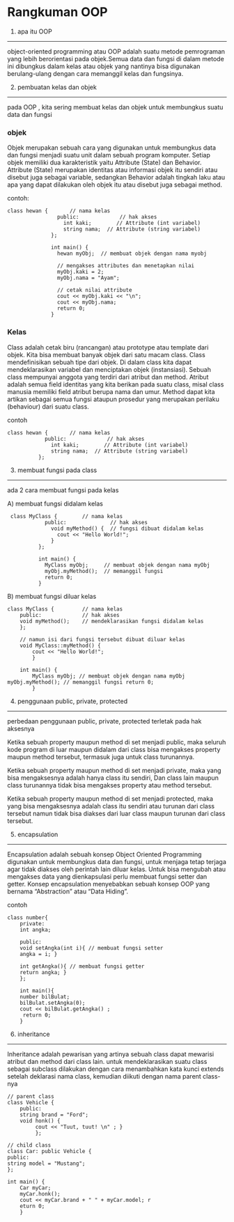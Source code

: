Rangkuman OOP
=============

1) apa itu OOP
--------------

object-oriented programming atau OOP adalah suatu metode pemrograman yang lebih berorientasi pada objek.Semua data dan fungsi di dalam metode ini dibungkus dalam kelas atau objek yang nantinya bisa digunakan berulang-ulang dengan cara memanggil kelas dan fungsinya.

2) pembuatan kelas dan objek
----------------------------

pada OOP , kita sering membuat kelas dan objek untuk membungkus suatu data dan fungsi

### objek

Objek merupakan sebuah cara yang digunakan untuk membungkus data dan fungsi menjadi suatu unit dalam sebuah program komputer. Setiap objek memiliki dua karakteristik yaitu Attribute (State) dan Behavior. Attribute (State) merupakan identitas atau informasi objek itu sendiri atau disebut juga sebagai variable, sedangkan Behavior adalah tingkah laku atau apa yang dapat dilakukan oleh objek itu atau disebut juga sebagai method.

contoh:

```
class hewan {       // nama kelas
                public:             // hak akses
                  int kaki;        // Attribute (int variabel)
                  string nama;  // Attribute (string variabel)
              };
              
              int main() {
                hewan myObj;  // membuat objek dengan nama myobj
              
                // mengakses attributes dan menetapkan nilai
                myObj.kaki = 2; 
                myObj.nama = "Ayam";
              
                // cetak nilai attribute
                cout << myObj.kaki << "\n";
                cout << myObj.nama;
                return 0;
              }
```

### Kelas

Class adalah cetak biru (rancangan) atau prototype atau template dari objek. Kita bisa membuat banyak objek dari satu macam class. Class mendefinisikan sebuah tipe dari objek. Di dalam class kita dapat mendeklarasikan variabel dan menciptakan objek (instansiasi). Sebuah class mempunyai anggota yang terdiri dari atribut dan method. Atribut adalah semua field identitas yang kita berikan pada suatu class, misal class manusia memiliki field atribut berupa nama dan umur. Method dapat kita artikan sebagai semua fungsi ataupun prosedur yang merupakan perilaku (behaviour) dari suatu class.

contoh


```
class hewan {       // nama kelas
            public:             // hak akses
              int kaki;        // Attribute (int variabel)
              string nama;  // Attribute (string variabel)
          };
```

3) membuat fungsi pada class
----------------------------

ada 2 cara membuat fungsi pada kelas

A) membuat fungsi didalam kelas

```
 class MyClass {        // nama kelas
            public:              // hak akses
              void myMethod() {  // fungsi dibuat didalam kelas
                cout << "Hello World!";
              }
          };
          
          int main() { 
            MyClass myObj;     // membuat objek dengan nama myObj
            myObj.myMethod();  // memanggil fungsi
            return 0;
          }
```

B) membuat fungsi diluar kelas

```
class MyClass {         // nama kelas 
    public:             // hak akses 
    void myMethod();    // mendeklarasikan fungsi didalam kelas 
    }; 

    // namun isi dari fungsi tersebut dibuat diluar kelas 
    void MyClass::myMethod() {
        cout << "Hello World!"; 
        } 
    
    int main() { 
        MyClass myObj; // membuat objek dengan nama myObj myObj.myMethod(); // memanggil fungsi return 0; 
        }
```

4) penggunaan public, private, protected
----------------------------------------

perbedaan penggunaan public, private, protected terletak pada hak aksesnya

Ketika sebuah property maupun method di set menjadi public, maka seluruh kode program di luar maupun didalam dari class bisa mengakses property maupun method tersebut, termasuk juga untuk class turunannya.

Ketika sebuah property maupun method di set menjadi private, maka yang bisa mengaksesnya adalah hanya class itu sendiri, Dan class lain maupun class turunannya tidak bisa mengakses property atau method tersebut.

Ketika sebuah property maupun method di set menjadi protected, maka yang bisa mengaksesnya adalah class itu sendiri atau turunan dari class tersebut namun tidak bisa diakses dari luar class maupun turunan dari class tersebut.

5) encapsulation
----------------

Encapsulation adalah sebuah konsep Object Oriented Programming digunakan untuk membungkus data dan fungsi, untuk menjaga tetap terjaga agar tidak diakses oleh perintah lain diluar kelas. Untuk bisa mengubah atau mengakses data yang dienkapsulasi perlu membuat fungsi setter dan getter. Konsep encapsulation menyebabkan sebuah konsep OOP yang bernama “Abstraction” atau “Data Hiding”.

contoh

```
class number{ 
    private: 
    int angka; 

    public: 
    void setAngka(int i){ // membuat fungsi setter 
    angka = i; } 
    
    int getAngka(){ // membuat fungsi getter 
    return angka; } 
    }; 

    int main(){ 
    number bilBulat;
    bilBulat.setAngka(0); 
    cout << bilBulat.getAngka() ;
     return 0; 
    }
```

6) inheritance
--------------

Inheritance adalah pewarisan yang artinya sebuah class dapat mewarisi atribut dan method dari class lain. untuk mendeklarasikan suatu class sebagai subclass dilakukan dengan cara menambahkan kata kunci extends setelah deklarasi nama class, kemudian diikuti dengan nama parent class-nya

```
// parent class 
class Vehicle { 
    public: 
    string brand = "Ford"; 
    void honk() {
         cout << "Tuut, tuut! \n" ; } 
         }; 

// child class 
class Car: public Vehicle { 
public: 
string model = "Mustang"; 
}; 
            
int main() {
    Car myCar; 
    myCar.honk(); 
    cout << myCar.brand + " " + myCar.model; r
    eturn 0; 
    }
```
